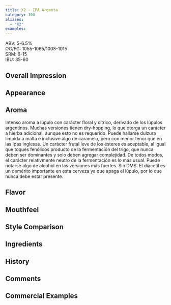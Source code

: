 ```yaml
---
title: X2 - IPA Argenta
category: 100
aliases: 
  - "X2"
examples: 
---
```


ABV: 5-6.5%  
OG/FG: 1055-1065/1008-1015  
SRM: 6-15  
IBU: 35-60

## Overall Impression


## Appearance


## Aroma
Intenso aroma a lúpulo con carácter floral y cítrico, derivado de los lúpulos argentinos. Muchas versiones tienen dry-hopping, lo que otorga un carácter a hierba adicional, aunque esto no es requerido. Puede hallarse dulzura límpida a malta e inclusive algo de caramelo, pero con menor tenor que en las Ipas inglesas. Un carácter frutal leve de los ésteres es aceptable, al igual que toques fenólicos producto de la fermentación del trigo, que nunca deben ser dominantes y solo deben agregar complejidad. De todos modos, el carácter relativmente neutro de la fermentación es lo más usual. Puede notarse algo de alcohol en las versiones más fuertes. Sin DMS. El diacetil es un demérito importante en esta cerveza ya que apaga el lúpulo, por lo que nunca debe estar presente.

## Flavor


## Mouthfeel


## Style Comparison


## Ingredients


## History


## Comments


## Commercial Examples
